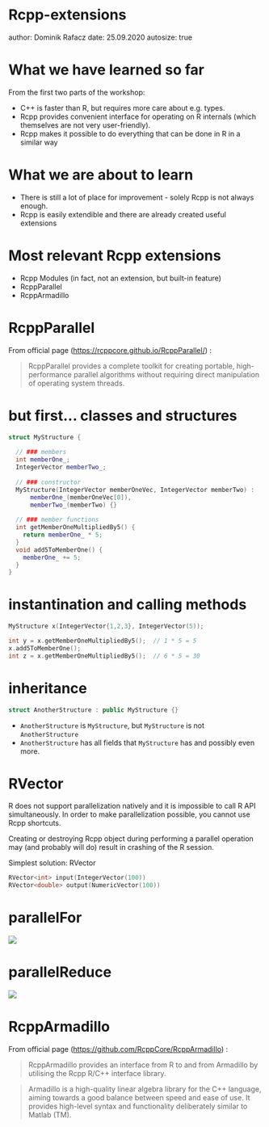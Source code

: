 Rcpp-extensions
========================================================
author: Dominik Rafacz
date: 25.09.2020
autosize: true

What we have learned so far
========================================================

From the first two parts of the workshop:
- C++ is faster than R, but requires more care about e.g. types.
- Rcpp provides convenient interface for operating on R internals 
(which themselves are not very user-friendly).
- Rcpp makes it possible to do everything that can be done in R in a similar way

What we are about to learn
========================================================

- There is still a lot of place for improvement - solely Rcpp is not always enough.
- Rcpp is easily extendible and there are already created useful extensions

Most relevant Rcpp extensions
========================================================

- Rcpp Modules (in fact, not an extension, but built-in feature)
- RcppParallel
- RcppArmadillo

RcppParallel
========================================================

From official page (https://rcppcore.github.io/RcppParallel/) :

> RcppParallel provides a complete toolkit for creating portable, high-performance parallel algorithms without requiring direct manipulation of operating system threads.

but first... classes and structures
========================================================

```cpp
struct MyStructure {
  
  // ### members
  int memberOne_;           
  IntegerVector memberTwo_; 
  
  // ### constructor
  MyStructure(IntegerVector memberOneVec, IntegerVector memberTwo) :
      memberOne_(memberOneVec[0]),
      memberTwo_(memberTwo) {} 
  
  // ### member functions
  int getMemberOneMultipliedBy5() { 
    return memberOne_ * 5;
  }
  void add5ToMemberOne() {
    memberOne_ += 5;
  }
}
```

instantination and calling methods
========================================================


```cpp
MyStructure x(IntegerVector{1,2,3}, IntegerVector(5));

int y = x.getMemberOneMultipliedBy5();  // 1 * 5 = 5
x.add5ToMemberOne();
int z = x.getMemberOneMultipliedBy5();  // 6 * 5 = 30
```

inheritance
========================================================

```cpp
struct AnotherStructure : public MyStructure {}
```

- `AnotherStructure` is `MyStructure`, but `MyStructure` is not `AnotherStructure`
- `AnotherStructure` has all fields that `MyStructure` has and possibly even more.

RVector
========================================================

R does not support parallelization natively and it is impossible to call R API simultaneously. In order to make parallelization possible, you cannot use Rcpp shortcuts.

Creating or destroying Rcpp object during performing a parallel operation may (and probably will do) result in crashing of the R session.

Simplest solution: RVector


```cpp
RVector<int> input(IntegerVector(100))
RVector<double> output(NumericVector(100))
```


parallelFor
========================================================

![](paralelFor.png)


parallelReduce
========================================================

![](parallelReduce.png)

RcppArmadillo
========================================================

From official page (https://github.com/RcppCore/RcppArmadillo) :

> RcppArmadillo provides an interface from R to and from Armadillo by utilising the Rcpp R/C++ interface library.



> Armadillo is a high-quality linear algebra library for the C++ language, aiming towards a good balance between speed and ease of use. It provides high-level syntax and functionality deliberately similar to Matlab (TM). 
